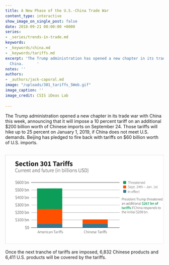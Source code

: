 ```yaml
---
title: A New Phase of the U.S.-China Trade War
content_type: interactive
show_image_on_single_post: false
date: 2018-09-21 00:00:00 +0000
series:
- _series/trends-in-trade.md
keywords:
- _keywords/china.md
- _keywords/tariffs.md
excerpt: 'The Trump administration has opened a new chapter in its trade war with
  China.      '
notes: ''
authors:
- _authors/jack-caporal.md
image: "/uploads/301_tariffs_5Web.gif"
image_caption: ''
image_credit: CSIS iDeas Lab

---
```

The Trump administration opened a new chapter in its trade war with China this week, announcing that it will impose a 10 percent tariff on an additional $200 billion worth of Chinese imports on September 24. Those tariffs will hike up to 25 percent on January 1, 2019, if China does not meet U.S. demands. Beijing has pledged to fire back with tariffs on $60 billion worth of U.S. imports. 

 ![](/uploads/301_tariffs_5Web.gif)

Once the next tranche of tariffs are imposed, 6,832 Chinese products and 6,411 U.S. products will be covered by the tariffs. 